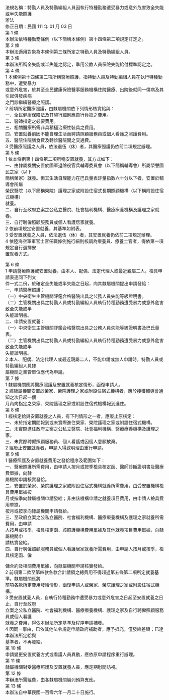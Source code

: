 法規名稱：特勤人員及特勤編組人員因執行特種勤務遭受暴力或意外危害致全失能或半失能照護  
辦法  
修正日期：民國 111 年 01 月 03 日  
第 1 條  
本辦法依特種勤務條例（以下簡稱本條例）第十四條第二項規定訂定之。  
第 2 條  
本辦法適用對象為本條例第三條所定之特勤人員及特勤編組人員。  
第 3 條  
本辦法所稱全失能或半失能之認定，準用公教人員保險失能給付標準認定之。  
第 4 條  
1 本條例第十四條第二項所稱醫療照護，指特勤人員及特勤編組人員在執行特種勤務中，遭受暴力  
或意外危害，於其至全民健康保險醫事服務機構住院醫療、出院後就同一傷病及其引起併發疾病  
之門診繼續醫療之照護。  
2 前項所定醫療照護，由隸屬機關依下列情形核實給與：  
一、全民健康保險法及其施行細則應自行負擔之費用。  
二、醫師指定之必要費用。  
三、相關醫療所需非具積極治療性裝具之費用。  
四、安置就養前因不能自理生活而聘請照顧服務員或個人看護之照護費用。  
五、醫院住院膳食費及轉診醫院間之交通費。  
3 受醫療照護之人員，依法退伍（休）者，其醫療照護仍依前二項規定辦理。  
第 5 條  
1 依本條例第十四條第二項所稱安置就養，其方式如下：  
一、由隸屬機關安置於國軍退除役官兵輔導委員會（以下簡稱輔導會）所屬榮譽國民之家（以下  
簡稱榮家）就養。但其生活自理能力在巴氏量表評量指數六十分以下者，安置於輔導會所屬  
榮民醫院（以下簡稱榮院）護理之家或附設住宿式長期照顧機構（以下稱附設住宿式機構）  
就養。  
二、自行至政府立案之公私立醫院、社會福利機構、醫療療養機構及護理之家就養。  
三、自行聘僱照顧服務員或個人看護居家就養。  
2 依前項規定安置就養，其基準如附表。  
3 受安置就養之人員，依法退伍（休）者，其安置就養仍依前二項規定辦理。  
4 依陸海空軍軍官士官任職條例施行細則核調為療養員、療養士官者，得依第一項規定自行選擇安  
置就養方式。  


第 6 條  
1 申請醫療照護或安置就養，由本人、配偶、法定代理人或最近親屬二人，檢具申請表連同下列文  
件一式二份，於確定全失能或半失能之日起，向其隸屬機關提出申請發給：  
一、申請醫療照護：  
（一）中央衛生主管機關評鑑合格醫院出具之公務人員失能等級證明書。  
（二）主管機關出具之特勤人員或特勤編組人員執行特種勤務遭受暴力或意外危害致全失能或半  
失能證明書。  
二、申請安置就養：  
（一）中央衛生主管機關評鑑合格醫院出具之公務人員失能等級證明書及巴氏量表。  
（二）主管機關出具之特勤人員或特勤編組人員執行特種勤務遭受暴力或意外危害致全失能或半  
失能證明書。  
2 本人、配偶、法定代理人或最近親屬二人，不能申請或無人申請時，特勤人員或特勤編組人員隸  
屬機關之業管單位應代為申請。  
第 7 條  
1 隸屬機關應將醫療照護及安置就養核定情形，函復申請人。  
2 經隸屬機關安置於榮家、榮院護理之家或附設住宿式機構者，應於接獲輔導會通知之次日起一個  
月內向指定之榮家、榮院護理之家或附設住宿式機構報到進住。  
第 8 條  
1 經核定給與安置就養之人員，有下列情形之一者，應廢止原核定：  
一、未於指定期間報到或未實際進住榮家、榮院護理之家或附設住宿式機構。  
二、未實際進住政府立案之公私立醫院、社會福利機構、醫療療養機構及護理之家。  
三、未實際聘僱照顧服務員、個人看護或因個人意願放棄。  
2 經廢止安置就養者，申請人得敘明理由重行申請。  
第 9 條  
1 醫療照護及安置就養費用之發給程序及範圍如下：  
一、醫療照護所需費用，由申請人按月或按季檢具核定函、醫師診斷證明書及醫療費單據，向隸  
屬機關申請核實發給。  
二、安置於榮家、榮院護理之家或附設住宿式機構就養所需費用，由受安置機構檢具費用單據按  
月或按季向隸屬機關申請發給；非由該機構申請之就養項目費用，由申請人檢具費用單據，  
按月或按季向隸屬機關申請發給。  
三、至政府立案之公私立醫院、社會福利機構、醫療療養機構及護理之家就養所需費用，由申請  
人按月或按季，檢具核定函、該照護機構費用單據及其他就養項目費用單據，向隸屬機關申  
請核實發給。  
四、自行聘僱照顧服務員或個人看護居家就養所需費用，由申請人按月或按季，檢具核定函、僱  


傭合約及相關費用單據，向隸屬機關申請核實發給。  
2 前項第二款至第四款各款合計請領之總費用不得超過第五條第二項所定就養基準。隸屬機關應將  
前項各款所定費用發給情形，函復申請人或榮家、榮院護理之家或附設住宿式機構。  
3 受安置就養人員，自執行特種勤務中遭受暴力或意外危害之日起至安置就養之日止，自行至政府  
立案之公私立醫院、社會福利機構、醫療療養機構、護理之家及自行聘僱照顧服務員或個人看護  
就養之費用，得依本辦法所定基準及程序申請補發。  
4 因同一事由，已依其他法令規定申請政府補助者，應予抵充，僅發給差額；已達本辦法所定給與  
基準者，不再發給。  
第 10 條  
申請變更安置就養方式或看護人員異動，應依原申請程序重行辦理。  
第 11 條  
隸屬機關對受醫療照護及安置就養人員，應定期慰問訪視。  
第 12 條  
本辦法所需經費，由各隸屬機關編列預算支應。  
第 13 條  
本辦法自中華民國一百零六年一月二十日施行。  


